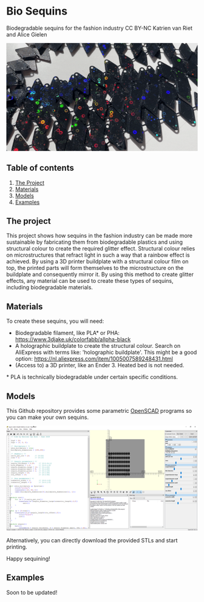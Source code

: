 # Bio Sequins
 Biodegradable sequins for the fashion industry
 CC BY-NC Katrien van Riet and Alice Gielen

![Sequins](https://github.com/kvriet/Bio-Sequins/blob/main/Images/sequins.gif?raw=true)

 ## Table of contents

1. [The Project](#project)
2. [Materials](#materials)
3. [Models](#models)
3. [Examples](#examples)

## The project <a name="project"></a>
This project shows how sequins in the fashion industry can be made more sustainable by fabricating them from biodegradable plastics and using structural colour to create the required glitter effect. Structural colour relies on microstructures that refract light in such a way that a rainbow effect is achieved. By using a 3D printer buildplate with a structural colour film on top, the printed parts will form themselves to the microstructure on the buildplate and consequently mirror it. By using this method to create glitter effects, any material can be used to create these types of sequins, including biodegradable materials. 

## Materials <a name="materials"></a>
To create these sequins, you will need:
* Biodegradable filament, like PLA* or PHA: <a href="https://www.3djake.uk/colorfabb/allpha-black">https://www.3djake.uk/colorfabb/allpha-black</a>
* A holographic buildplate to create the structural colour. Search on AliExpress with terms like: 'holographic buildplate'. This might be a good option: <a href="https://nl.aliexpress.com/item/1005007589248431.html">https://nl.aliexpress.com/item/1005007589248431.html</a>
* (Access to) a 3D printer, like an Ender 3. Heated bed is not needed.

\* PLA is technically biodegradable under certain specific conditions.

## Models <a name="models"></a>
This Github repository provides some parametric <a href="www.openscad.org">OpenSCAD</a> programs so you can make your own sequins.

![OpenSCAD](https://github.com/kvriet/Bio-Sequins/blob/main/Images/OpenSCAD%20interface.png?raw=true)

Alternatively, you can directly download the provided STLs and start printing.

Happy sequining!

## Examples <a name="examples"></a>
Soon to be updated!